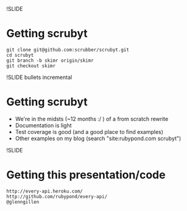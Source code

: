 !SLIDE
# Getting scrubyt

    git clone git@github.com:scrubber/scrubyt.git
    cd scrubyt
    git branch -b skimr origin/skimr
    git checkout skimr

!SLIDE bullets incremental
# Getting scrubyt

* We're in the midsts (~12 months :/ ) of a from scratch rewrite
* Documentation is light
* Test coverage is good (and a good place to find examples)
* Other examples on my blog (search "site:rubypond.com scrubyt")

!SLIDE
# Getting this presentation/code

    http://every-api.heroku.com/
    http://github.com/rubypond/every-api/
    @glenngillen

